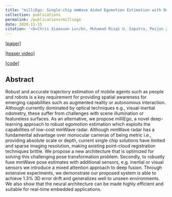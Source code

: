 ```yaml
---
title: "milliEgo: Single-chip mmWave Aided Egomotion Estimation with Deep Sensor Fusion"
collection: publications
permalink: /publications/milliego
date: 2020-11-15
citation: '<b>Chris Xiaoxuan Lu</b>, Muhamad Risqi U. Saputra, Peijun Zhao, Yasin Almalioglu, Pedro P. B. de Gusmao, Changhao Chen, Ke Sun, Niki Trigoni, Andrew Markham. <i>In SenSys 2020.</i>'
---
```

[[paper]](https://christopherlu.github.io/files/papers/[SenSys2020]milliEgo.pdf)
<!-- [[talk video]](https://www.youtube.com/watch?v=uPVJu1mCTYc&t=4s) -->
[[teaser video]](https://youtu.be/I9vjoKGY2ts)
<!-- [[slide]](https://christopherlu.github.io/files/slides/mobisys20_slide.pdf) -->
[[code]](https://github.com/ChristopherLu/milliEgo)

## Abstract

Robust and accurate trajectory estimation of mobile agents such as people and robots is a key requirement for providing spatial awareness for emerging capabilities such as augmented reality or autonomous interaction. Although currently dominated by optical techniques e.g., visual-inertial odometry, these suffer from challenges with scene illumination or featureless surfaces. As an alternative, we propose milliEgo, a novel deep-learning approach to robust egomotion estimation which exploits the capabilities of low-cost mmWave radar. Although mmWave radar has a fundamental advantage over monocular cameras of being metric i.e., providing absolute scale or depth, current single chip solutions have limited and sparse imaging resolution, making existing point-cloud registration techniques brittle. We propose a new architecture that is optimized for solving this challenging pose transformation problem. Secondly, to robustly fuse mmWave pose estimates with additional sensors, e.g. inertial or visual sensors we introduce a mixed attention approach to deep fusion. Through extensive experiments, we demonstrate our proposed system is able to achieve 1.3% 3D error drift and generalizes well to unseen environments. We also show that the neural architecture can be made highly efficient and suitable for real-time embedded applications.
